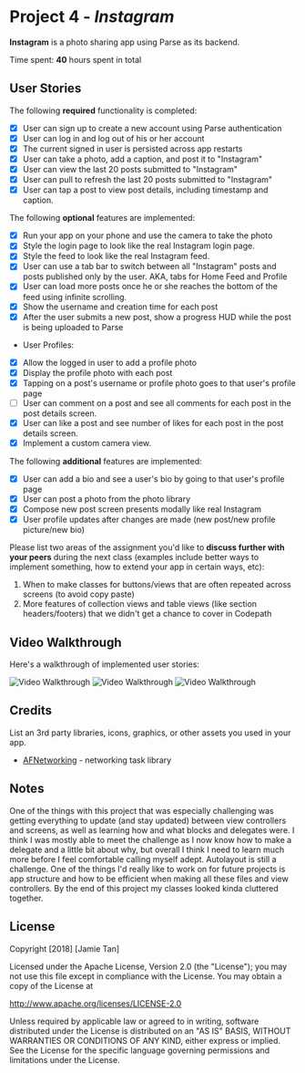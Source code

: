 # Project 4 - *Instagram*

**Instagram** is a photo sharing app using Parse as its backend.

Time spent: **40** hours spent in total

## User Stories

The following **required** functionality is completed:

- [X] User can sign up to create a new account using Parse authentication
- [X] User can log in and log out of his or her account
- [X] The current signed in user is persisted across app restarts
- [X] User can take a photo, add a caption, and post it to "Instagram"
- [X] User can view the last 20 posts submitted to "Instagram"
- [X] User can pull to refresh the last 20 posts submitted to "Instagram"
- [X] User can tap a post to view post details, including timestamp and caption.

The following **optional** features are implemented:

- [X] Run your app on your phone and use the camera to take the photo
- [X] Style the login page to look like the real Instagram login page.
- [X] Style the feed to look like the real Instagram feed.
- [X] User can use a tab bar to switch between all "Instagram" posts and posts published only by the user. AKA, tabs for Home Feed and Profile
- [X] User can load more posts once he or she reaches the bottom of the feed using infinite scrolling.
- [X] Show the username and creation time for each post
- [X] After the user submits a new post, show a progress HUD while the post is being uploaded to Parse
- User Profiles:
- [X] Allow the logged in user to add a profile photo
- [X] Display the profile photo with each post
- [X] Tapping on a post's username or profile photo goes to that user's profile page
- [ ] User can comment on a post and see all comments for each post in the post details screen.
- [X] User can like a post and see number of likes for each post in the post details screen.
- [X] Implement a custom camera view.

The following **additional** features are implemented:

- [X] User can add a bio and see a user's bio by going to that user's profile page
- [X] User can post a photo from the photo library
- [X] Compose new post screen presents modally like real Instagram
- [X] User profile updates after changes are made (new post/new profile picture/new bio)

Please list two areas of the assignment you'd like to **discuss further with your peers** during the next class (examples include better ways to implement something, how to extend your app in certain ways, etc):

1. When to make classes for buttons/views that are often repeated across screens (to avoid copy paste)
2. More features of collection views and table views (like section headers/footers) that we didn't get a chance to cover in Codepath

## Video Walkthrough

Here's a walkthrough of implemented user stories:

<img src='https://i.imgur.com/R0nw8N2.gif' title='Video Walkthrough' width='' alt='Video Walkthrough' />
<img src='https://i.imgur.com/g7RvA48.gif' title='Video Walkthrough' width='' alt='Video Walkthrough' />
<img src='https://i.imgur.com/Y5B90oj.gif' title='Video Walkthrough' width='' alt='Video Walkthrough' />

## Credits

List an 3rd party libraries, icons, graphics, or other assets you used in your app.

- [AFNetworking](https://github.com/AFNetworking/AFNetworking) - networking task library


## Notes

One of the things with this project that was especially challenging was getting everything to update (and stay updated) between view controllers and screens, as well as learning how and what blocks and delegates were. I think I was mostly able to meet the challenge as I now know how to make a delegate and a little bit about why, but overall I think I need to learn much more before I feel comfortable calling myself adept. Autolayout is still a challenge. One of the things I'd really like to work on for future projects is app structure and how to be efficient when making all these files and view controllers. By the end of this project my classes looked kinda cluttered together. 

## License

Copyright [2018] [Jamie Tan]

Licensed under the Apache License, Version 2.0 (the "License");
you may not use this file except in compliance with the License.
You may obtain a copy of the License at

http://www.apache.org/licenses/LICENSE-2.0

Unless required by applicable law or agreed to in writing, software
distributed under the License is distributed on an "AS IS" BASIS,
WITHOUT WARRANTIES OR CONDITIONS OF ANY KIND, either express or implied.
See the License for the specific language governing permissions and
limitations under the License.

